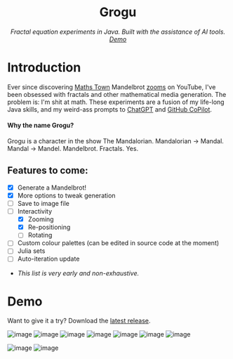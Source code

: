 <div align="center">

Grogu
===
*Fractal equation experiments in Java. Built with the assistance of AI tools. [Demo](#demo)*

</div>

# Introduction

Ever since discovering [Maths Town](https://www.youtube.com/@MathsTown) Mandelbrot [zooms](https://mathigon.org/step/talks/mandel-zoom) on YouTube, I've been obsessed with fractals and other mathematical media generation. The problem is: I'm shit at math. These experiments are a fusion of my life-long Java skills, and my weird-ass prompts to [ChatGPT](https://openai.com/blog/chatgpt) and [GitHub CoPilot](https://github.com/features/copilot).

#### Why the name Grogu?

Grogu is a character in the show The Mandalorian. Mandalorian -> Mandal. Mandal -> Mandel. Mandelbrot. Fractals. Yes.

## Features to come:

- [x] Generate a Mandelbrot!
- [x] More options to tweak generation
- [ ] Save to image file
- [ ] Interactivity
  - [x] Zooming 
  - [x] Re-positioning
  - [ ] Rotating 
- [ ] Custom colour palettes (can be edited in source code at the moment)
- [ ] Julia sets
- [ ] Auto-iteration update
- *This list is very early and non-exhaustive.*

# Demo

Want to give it a try? Download the [latest release](https://github.com/tycrek/Grogu/releases/latest).

![image](https://user-images.githubusercontent.com/29926144/231066527-da0e7520-2108-4a35-94fe-4dcdef815200.png)
![image](https://user-images.githubusercontent.com/29926144/231069368-bdecbe50-c1cc-4c83-aa18-42efa1627848.png)
![image](https://user-images.githubusercontent.com/29926144/231070819-ac0a5e18-0483-4b65-8557-e7ed5a4cd1bf.png)
![image](https://user-images.githubusercontent.com/29926144/231071133-55c15a2c-9752-4037-ab7a-49de7de13584.png)
![image](https://user-images.githubusercontent.com/29926144/231111862-f69150ea-90c8-4550-9abf-85fcb556af54.png)
![image](https://user-images.githubusercontent.com/29926144/231132828-0e30ab1b-e21e-467d-8a40-b7be86c946ab.png)
![image](https://user-images.githubusercontent.com/29926144/231142798-35d2e727-0091-4b71-9bb0-5afc11d2d655.png)

![image](https://user-images.githubusercontent.com/29926144/231264019-52ac6f69-3333-4b6e-ad26-1c3b316f8b10.png)
![image](https://user-images.githubusercontent.com/29926144/231106045-16d34362-09da-4662-9803-2fd354b997f3.png)
